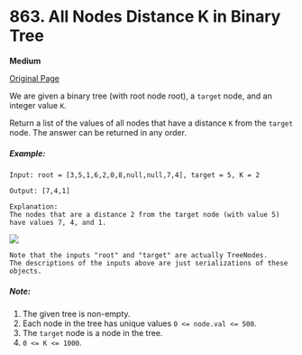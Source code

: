 # 863. All Nodes Distance K in Binary Tree

**Medium**

[Original Page](https://leetcode.com/problems/all-nodes-distance-k-in-binary-tree/)

We are given a binary tree (with root node root), a `target` node, and an integer value `K`.

Return a list of the values of all nodes that have a distance `K` from the `target` node. The answer can be returned in any order.

##### Example:
```
Input: root = [3,5,1,6,2,0,8,null,null,7,4], target = 5, K = 2

Output: [7,4,1]

Explanation: 
The nodes that are a distance 2 from the target node (with value 5)
have values 7, 4, and 1.
```
![](https://s3-lc-upload.s3.amazonaws.com/uploads/2018/06/28/sketch0.png) 
```
Note that the inputs "root" and "target" are actually TreeNodes.
The descriptions of the inputs above are just serializations of these objects.
```

##### Note:
1. The given tree is non-empty.
2. Each node in the tree has unique values `0 <= node.val <= 500`.
3. The `target` node is a node in the tree.
4. `0 <= K <= 1000`.
